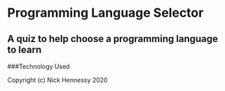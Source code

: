 # Programming Language Selector

## A quiz to help choose a programming language to learn

###Technology Used


Copyright (c) Nick Hennessy 2020